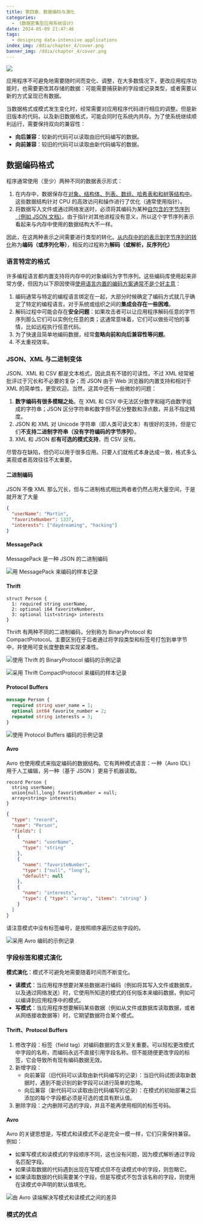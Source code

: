 ```yaml
---
title: 第四章、数据编码与演化
categories:
  - 《数据密集型应用系统设计》
date: 2024-05-09 21:47:46
tags:
  - designing data-intensive applications
index_img: /ddia/chapter_4/cover.png
banner_img: /ddia/chapter_4/cover.png
---
```


![](chapter_4/cover.png)

应用程序不可避免地需要随时间而变化、调整，在大多数情况下，更改应用程序功能时，也需要更改其存储的数据：可能需要捕获新的字段或记录类型，或者需要以新的方式呈现已有数据。

当数据格式或模式发生变化时，经常需要对应用程序代码进行相应的调整。但是新旧版本的代码，以及新旧数据格式，可能会同时在系统内共存。为了使系统继续顺利运行，需要保持双向的兼容性：

- **向后兼容**：较新的代码可以读取由旧代码编写的数据。
- **向前兼容**：较旧的代码可以读取由新代码编写的数据。

## 数据编码格式

程序通常使用（至少）两种不同的数据表示形式：

1. 在内存中，数据保存在<u>对象、结构体、列表、数组、哈希表和和树等结构中</u>。这些数据结构针对 CPU 的高效访问和操作进行了优化（通常使用指针）。
2. 将数据写入文件或通过网络发送时，必须将其编码为某种<u>自包含的字节序列（例如 JSON 文档）</u>。由于指针对其他进程没有意义，所以这个字节序列表示看起来与内存中使用的数据结构大不一样。

因此，在这两种表示之间需要进行类型的转化。<u>从内存中的的表示到字节序列的转化</u>称为**编码（或序列化等）**，相反的过程称为**解码（或解析，反序列化）**

### 语言特定的格式

许多编程语言都内置支持将内存中的对象编码为字节序列。这些编码库使用起来非常方便，但因为以下原因使得<u>使用语言内置的编码方案通常不是个好主意</u>：

1. 编码通常与特定的编程语言绑定在一起，大部分时候确定了编码方式就几乎确定了特定的编程语言。对于系统或组织之间的**集成会存在一些困难**。
2. 解码过程中可能会存在**安全问题**：如果攻击者可以让应用程序解码任意的字节序列那么它们可以实例化任意的类；这通常意味着，它们可以做些可怕的事情，比如远程执行任意代码。
3. 为了快速且简单地编码数据，经常**忽略向前和向后兼容性等问题**。
4. 不太重视效率。

### JSON、XML 与二进制变体

JSON、XML 和 CSV 都是文本格式，因此具有不错的可读性。不过 XML 经常被批评过于冗长和不必要的复杂；而 JSON 由于 Web 浏览器的内置支持和相对于 XML 的简单性，更受欢迎。当然，这其中还有一些微妙的问题：

1. **数字编码有很多模糊之处**。在 XML 和 CSV 中无法区分数字和碰巧由数字组成的字符串；JSON 区分字符串和数字但不区分整数和浮点数，并且不指定精度。
2. JSON 和 XML 对 Unicode 字符串（即人类可读文本）有很好的支持，但是它们**不支持二进制字符串（没有字符编码的字节序列）**。
3. XML 和 JSON 都**有可选的模式支持**，而 CSV 没有。

尽管存在缺陷，但仍可以用于很多应用。只要人们就格式本身达成一致，格式多么美观或者高效往往不太重要。

#### 二进制编码

JSON 不像 XML 那么冗长，但与二进制格式相比两者者仍然占用大量空间，于是就开发了大量

```json
{
  "userName": "Martin",
  "favoriteNumber": 1337,
  "interests": ["daydreaming", "hacking"]
}
```

#### MessagePack

MessagePack 是一种 JSON 的二进制编码

![用 MessagePack 来编码的样本记录](chapter_4/message_pack.png)

#### Thrift

```thrift
struct Person {
  1: required string userName,
  2: optional i64 favoriteNumber,
  3: optional list<string> interests
}
```

Thriift 有两种不同的二进制编码，分别称为 BinaryProtocol 和 CompactProtocol。主要区别在于后者通过将字段类型和标签号打包到单字节中，并使用可变长度整数来实现紧凑性。

![使用 Thrift 的 BinaryProtocol 编码的示例记录](chapter_4/binary_protocal.png)

![采用 Thrift CompactProtocol 来编码的样本记录](chapter_4/compact_protocal.png)

#### Protocol Buffers

```proto
message Person {
  required string user_name = 1;
  optional int64 favorite_number = 2;
  repeated string interests = 3;
}
```

![使用 Protocol Buffers 编码的示例记录](chapter_4/protocol_buffers.png)

#### Avro

Avro 也使用模式来指定编码的数据结构。它有两种模式语言：一种（Avro IDL）用于人工编辑，另一种（基于 JSON ）更易于机器读取。

```Avro
record Person {
  string userName;
  union{null,long} favoriteNumber = null;
  array<string> interests;
}
```

```json
{
  "type": "record",
  "name": "Person",
  "fields": [
    {
      "name": "userName",
      "type": "string"
    },
    {
      "name": "favoriteNumber",
      "type": ["null", "long"],
      "default": null
    },
    {
      "name": "interests",
      "type": { "type": "array", "items": "string" }
    }
  ]
}
```

请注意模式中没有标签编号，是按照顺序遍历这些字段的。

![采用 Avro 编码的示例记录](chapter_4/avro.png)

### 字段标签和模式演化

**模式演化**：模式不可避免地需要随着时间而不断变化。

- **读模式**：当应用程序想要对某些数据进行编码（例如将其写入文件或数据库，以及通过网络发送）时，它使用所知道的模式的任何版本来编码数据，例如可以编译到应用程序中的模式。
- **写模式**：当应用程序想要解码某些数据（例如从文件或数据库读取数据，或者从网络接收数据等）时，它期望数据符合某个模式。

#### Thrift、Protocol Buffers

1. 修改字段：标签（field tag）对编码数据的含义至关重要。可以轻松更改模式中字段的名称，而编码永远不直接引用字段名称。但不能随便更改字段的标签，它会导致所有现有编码数据无效。
2. 新增字段：
   - 向前兼容（旧代码可以读取由新代码编写的记录）：当旧代码试图读取新数据时，遇到不能识别的新字段可以进行简单的忽略。
   - 向后兼容（新代码可以读取由旧代码编写的记录）：在模式的初始部署之后添加的每个字段都必须是可选的或具有默认值。
3. 删除字段：之内删除可选的字段，并且不能再使用相同的标签号码。

#### Avro

Avro 的关键思想是，写模式和读模式不必是完全一模一样，它们只需保持兼容。例如：

- 如果写模式和读模式的字段顺序不同，这也没有问题，因为模式解析通过字段名匹配字段。
- 如果读取数据的代码遇到出现在写模式但不在读模式中的字段，则忽略它。
- 如果读取数据的代码需要某个字段，但是写模式不包含该名称的字段，则使用在读模式中声明的默认值填充。

![由 Avro 读端解决写模式和读模式之间的差异](chapter_4/avro_read_write.png)

### 模式的优点
